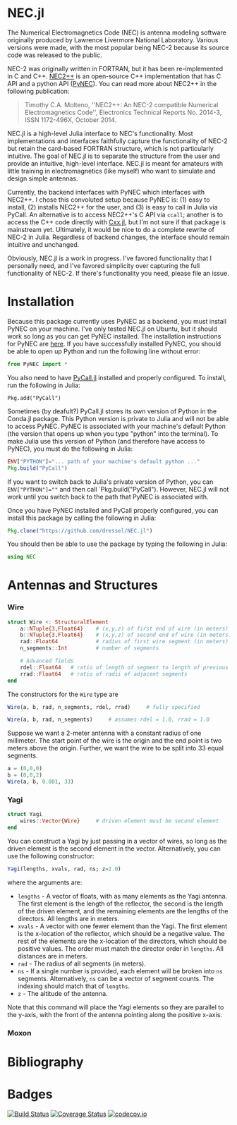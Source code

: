 # NEC.jl

The Numerical Electromagnetics Code (NEC) is antenna modeling software originally produced by Lawrence Livermore National Laboratory.
Various versions were made, with the most popular being NEC-2 because its source code was released to the public.

NEC-2 was originally written in FORTRAN, but it has been re-implemented in C and C++.
[NEC2++](https://github.com/tmolteno/necpp) is an open-source C++ implementation that has C API and a python API ([PyNEC](https://github.com/tmolteno/python-necpp/tree/master/PyNEC)).
You can read more about NEC2++ in the following publication:
> Timothy C.A. Molteno, ''NEC2++: An NEC-2 compatible Numerical Electromagnetics Code'', Electronics Technical Reports No. 2014-3, ISSN 1172-496X, October 2014.

NEC.jl is a high-level Julia interface to NEC's functionality.
Most implementations and interfaces faithfully capture the functionality of NEC-2 but retain the card-based FORTRAN structure, which is not particularly intuitive.
The goal of NEC.jl is to separate the structure from the user and provide an intuitive, high-level interface.
NEC.jl is meant for amateurs with little training in electromagnetics (like myself) who want to simulate and design simple antennas.

Currently, the backend interfaces with PyNEC which interfaces with NEC2++.
I chose this convoluted setup because PyNEC is: (1) easy to install, (2) installs NEC2++ for the user, and (3) is easy to call in Julia via PyCall.
An alternative is to access NEC2++'s C API via `ccall`; another is to access the C++ code directly with [Cxx.jl](https://github.com/Keno/Cxx.jl), but I'm not sure if that package is mainstream yet.
Ultimately, it would be nice to do a complete rewrite of NEC-2 in Julia.
Regardless of backend changes, the interface should remain intuitive and unchanged.

Obviously, NEC.jl is a work in progress. I've favored functionality that I personally need, and I've favored simplicity over capturing the full functionality of NEC-2.
If there's functionality you need, please file an issue.

# Installation

Because this package currently uses PyNEC as a backend, you must install PyNEC on your machine.
I've only tested NEC.jl on Ubuntu, but it should work so long as you can get PyNEC installed.
The installation instructions for PyNEC are [here](https://github.com/tmolteno/python-necpp/tree/master/PyNEC).
If you have successfully installed PyNEC, you should be able to open up Python and run the following line without error:
```python
from PyNEC import *
```

You also need to have [PyCall.jl](https://github.com/JuliaPy/PyCall.jl) installed and properly configured.
To install, run the following in Julia:
```
Pkg.add("PyCall")
```
Sometimes (by deafult?) PyCall.jl stores its own version of Python in the Conda.jl package.
This Python version is private to Julia and will not be able to access PyNEC.
PyNEC is associated with your machine's default Python (the version that opens up when you type "python" into the terminal).
To make Julia use this version of Python (and therefore have access to PyNEC), you must do the following in Julia:
```julia
ENV["PYTHON"]="... path of your machine's default python ..."
Pkg.build("PyCall")
```
If you want to switch back to Julia's private version of Python, you can `ENV["PYTHON"]=""` and then call `Pkg.build("PyCall"). However, NEC.jl will not work until you switch back to the path that PyNEC is associated with.

Once you have PyNEC installed and PyCall properly configured, you can install this package by calling the following in Julia:
```julia
Pkg.clone("https://github.com/dressel/NEC.jl")
```
You should then be able to use the package by typing the following in Julia:
```julia
using NEC
```


# Antennas and Structures

### Wire

```julia
struct Wire <: StructuralElement
    a::NTuple{3,Float64}    # (x,y,z) of first end of wire (in meters)
    b::NTuple{3,Float64}    # (x,y,z) of second end of wire (in meters)
    rad::Float64            # radius of first wire segment (in meters)
    n_segments::Int         # number of segments

    # Advanced fields
    rdel::Float64   # ratio of length of segment to length of previous
    rrad::Float64   # ratio of radii of adjacent segments
end
```

The constructors for the `Wire` type are
```julia
Wire(a, b, rad, n_segments, rdel, rrad)     # fully specified

Wire(a, b, rad, n_segments)     # assumes rdel = 1.0, rrad = 1.0
```

Suppose we want a 2-meter antenna with a constant radius of one millimeter.
The start point of the wire is the origin and the end point is two meters above the origin.
Further, we want the wire to be split into 33 equal segments.
```julia
a = (0,0,0)
b = (0,0,2)
Wire(a, b, 0.001, 33)
```

### Yagi

```julia
struct Yagi
    wires::Vector{Wire}     # driven element must be second element
end
```

You can construct a Yagi by just passing in a vector of wires, so long as the driven element is the second element in the vector.
Alternatively, you can use the following constructor:

```julia
Yagi(lengths, xvals, rad, ns; z=2.0)
```

where the arguments are:

* `lengths` - A vector of floats, with as many elements as the Yagi antenna. The first element is the length of the reflector, the second is the length of the driven element, and the remaining elements are the lengths of the directors. All lengths are in meters.
* `xvals` - A vector with one fewer element than the Yagi. The first element is the x-location of the reflector, which should be a negative value. The rest of the elements are the x-location of the directors, which should be positive values. The order must match the director order in `lengths`. All distances are in meters.
* `rad` - The radius of all segments (in meters).
* `ns` - If a single number is provided, each element will be broken into `ns` segments. Alternatively, `ns` can be a vector of segment counts. The indexing should match that of `lengths`.
* `z` - The altitude of the antenna.

Note that this command will place the Yagi elements so they are parallel to the y-axis, with the front of the antenna pointing along the positive x-axis.



### Moxon

# Bibliography

# Badges

[![Build Status](https://travis-ci.org/dressel/NEC.jl.svg?branch=master)](https://travis-ci.org/dressel/NEC.jl)
[![Coverage Status](https://coveralls.io/repos/dressel/NEC.jl/badge.svg?branch=master&service=github)](https://coveralls.io/github/dressel/NEC.jl?branch=master)
[![codecov.io](http://codecov.io/github/dressel/NEC.jl/coverage.svg?branch=master)](http://codecov.io/github/dressel/NEC.jl?branch=master)
